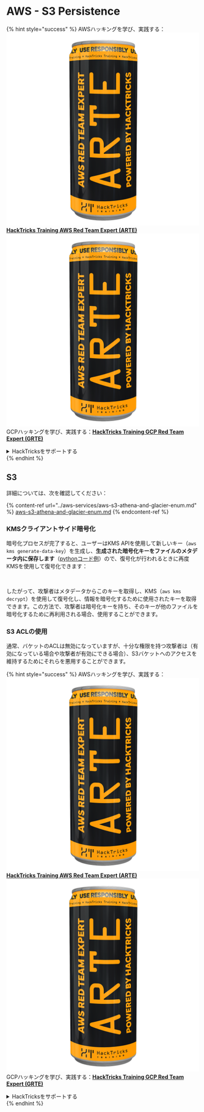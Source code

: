 # AWS - S3 Persistence

{% hint style="success" %}
AWSハッキングを学び、実践する：<img src="../../../.gitbook/assets/image (1) (1) (1).png" alt="" data-size="line">[**HackTricks Training AWS Red Team Expert (ARTE)**](https://training.hacktricks.xyz/courses/arte)<img src="../../../.gitbook/assets/image (1) (1) (1).png" alt="" data-size="line">\
GCPハッキングを学び、実践する：<img src="../../../.gitbook/assets/image (2).png" alt="" data-size="line">[**HackTricks Training GCP Red Team Expert (GRTE)**<img src="../../../.gitbook/assets/image (2).png" alt="" data-size="line">](https://training.hacktricks.xyz/courses/grte)

<details>

<summary>HackTricksをサポートする</summary>

* [**サブスクリプションプラン**](https://github.com/sponsors/carlospolop)を確認してください！
* **💬 [**Discordグループ**](https://discord.gg/hRep4RUj7f)または[**Telegramグループ**](https://t.me/peass)に参加するか、**Twitter** 🐦 [**@hacktricks\_live**](https://twitter.com/hacktricks_live)**をフォローしてください。**
* **[**HackTricks**](https://github.com/carlospolop/hacktricks)および[**HackTricks Cloud**](https://github.com/carlospolop/hacktricks-cloud)のGitHubリポジトリにPRを提出してハッキングトリックを共有してください。**

</details>
{% endhint %}

## S3

詳細については、次を確認してください：

{% content-ref url="../aws-services/aws-s3-athena-and-glacier-enum.md" %}
[aws-s3-athena-and-glacier-enum.md](../aws-services/aws-s3-athena-and-glacier-enum.md)
{% endcontent-ref %}

### KMSクライアントサイド暗号化

暗号化プロセスが完了すると、ユーザーはKMS APIを使用して新しいキー（`aws kms generate-data-key`）を生成し、**生成された暗号化キーをファイルのメタデータ内に保存します**（[pythonコード例](https://aioboto3.readthedocs.io/en/latest/cse.html#how-it-works-kms-managed-keys)）ので、復号化が行われるときに再度KMSを使用して復号化できます：

<figure><img src="../../../.gitbook/assets/image (226).png" alt=""><figcaption></figcaption></figure>

したがって、攻撃者はメタデータからこのキーを取得し、KMS（`aws kms decrypt`）を使用して復号化し、情報を暗号化するために使用されたキーを取得できます。この方法で、攻撃者は暗号化キーを持ち、そのキーが他のファイルを暗号化するために再利用される場合、使用することができます。

### S3 ACLの使用

通常、バケットのACLは無効になっていますが、十分な権限を持つ攻撃者は（有効になっている場合や攻撃者が有効にできる場合）、S3バケットへのアクセスを維持するためにそれらを悪用することができます。

{% hint style="success" %}
AWSハッキングを学び、実践する：<img src="../../../.gitbook/assets/image (1) (1) (1).png" alt="" data-size="line">[**HackTricks Training AWS Red Team Expert (ARTE)**](https://training.hacktricks.xyz/courses/arte)<img src="../../../.gitbook/assets/image (1) (1) (1).png" alt="" data-size="line">\
GCPハッキングを学び、実践する：<img src="../../../.gitbook/assets/image (2).png" alt="" data-size="line">[**HackTricks Training GCP Red Team Expert (GRTE)**<img src="../../../.gitbook/assets/image (2).png" alt="" data-size="line">](https://training.hacktricks.xyz/courses/grte)

<details>

<summary>HackTricksをサポートする</summary>

* [**サブスクリプションプラン**](https://github.com/sponsors/carlospolop)を確認してください！
* **💬 [**Discordグループ**](https://discord.gg/hRep4RUj7f)または[**Telegramグループ**](https://t.me/peass)に参加するか、**Twitter** 🐦 [**@hacktricks\_live**](https://twitter.com/hacktricks_live)**をフォローしてください。**
* **[**HackTricks**](https://github.com/carlospolop/hacktricks)および[**HackTricks Cloud**](https://github.com/carlospolop/hacktricks-cloud)のGitHubリポジトリにPRを提出してハッキングトリックを共有してください。**

</details>
{% endhint %}
